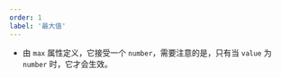 ```yaml
---
order: 1
label: '最大值'
---
```


- 由 `max` 属性定义，它接受一个 `number`，需要注意的是，只有当 `value` 为 `number` 时，它才会生效。
